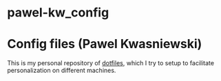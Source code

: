 # pawel-kw_config
Config files (Pawel Kwasniewski)
====================

This is my personal repository of [dotfiles](https://dotfiles.github.io/),
which I try to setup to facilitate personalization on different machines.
